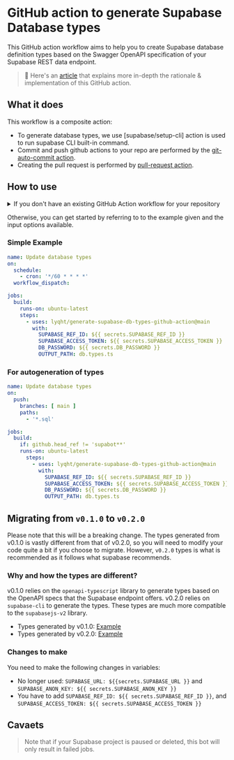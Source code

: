 # GitHub action to generate Supabase Database types

This GitHub action workflow aims to help you to create Supabase database definition types based on the Swagger OpenAPI specification of your Supabase REST data endpoint.

> 🔖 Here's an [article](https://blog.esteetey.dev/how-to-create-and-test-a-github-action-that-generates-types-from-supabase-database#heading-how-to-create-the-github-workflow) that explains more in-depth the rationale & implementation of this GitHub action.
## What it does

This workflow is a composite action:

- To generate database types, we use [supabase/setup-cli] action is used to run supabase CLI built-in command.
- Commit and push github actions to your repo are performed by the [git-auto-commit action](https://github.com/stefanzweifel/git-auto-commit-action).
- Creating the pull request is performed by [pull-request action](https://github.com/repo-sync/pull-request).

## How to use

<details><summary>If you don't have an existing GitHub Action workflow for your repository</summary>

1. Create a folder `.github/workflows` if you don't have it already 
2. Inside that folder, create a YAML file say `update-types.yml`
3. In the `update-types.yml` file, you can copy the example above and modify it to your usage.
4. You can choose to declare the `schedule` with a cron expression to run the job at a specified frequency e.g. every day once.
</details>

Otherwise, you can get started by referring to to the example given and the input options available.

### Simple Example

```yml
name: Update database types
on:
  schedule:
    - cron: '*/60 * * * *'
  workflow_dispatch:

jobs:
  build:
    runs-on: ubuntu-latest
    steps:
      - uses: lyqht/generate-supabase-db-types-github-action@main
        with:
          SUPABASE_REF_ID: ${{ secrets.SUPABASE_REF_ID }}
          SUPABASE_ACCESS_TOKEN: ${{ secrets.SUPABASE_ACCESS_TOKEN }}
          DB_PASSWORD: ${{ secrets.DB_PASSWORD }}
          OUTPUT_PATH: db.types.ts
```

### For autogeneration of types

```yml
name: Update database types
on:
  push:
    branches: [ main ]
    paths:
      - '*.sql'

jobs:
  build:
    if: github.head_ref != 'supabot**'
    runs-on: ubuntu-latest
      steps:
        - uses: lyqht/generate-supabase-db-types-github-action@main
          with:
            SUPABASE_REF_ID: ${{ secrets.SUPABASE_REF_ID }}
            SUPABASE_ACCESS_TOKEN: ${{ secrets.SUPABASE_ACCESS_TOKEN }}
            DB_PASSWORD: ${{ secrets.DB_PASSWORD }}
            OUTPUT_PATH: db.types.ts
```

## Migrating from `v0.1.0` to `v0.2.0`

Please note that this will be a breaking change. The types generated from v0.1.0 is vastly different from that of v0.2.0, so you will need to modify your code quite a bit if you choose to migrate. However, `v0.2.0` types is what is recommended as it follows what supabase recommends.

### Why and how the types are different?

v0.1.0 relies on the `openapi-typescript` library to generate types based on the OpenAPI specs that the Supabase endpoint offers.
v0.2.0 relies on `supabase-cli` to generate the types. These types are much more compatible to the `supabasejs-v2` library.

- Types generated by v0.1.0: [Example](./exampleV010.ts)
- Types generated by v0.2.0: [Example](./exampleV020.ts)

### Changes to make

You need to make the following changes in variables:
- No longer used: `SUPABASE_URL: ${{secrets.SUPABASE_URL }}` and `SUPABASE_ANON_KEY: ${{ secrets.SUPABASE_ANON_KEY }}`
- You have to add `SUPABASE_REF_ID: ${{ secrets.SUPABASE_REF_ID }}`, and `SUPABASE_ACCESS_TOKEN: ${{ secrets.SUPABASE_ACCESS_TOKEN }}`


## Cavaets

> Note that if your Supabase project is paused or deleted, this bot will only result in failed jobs.
